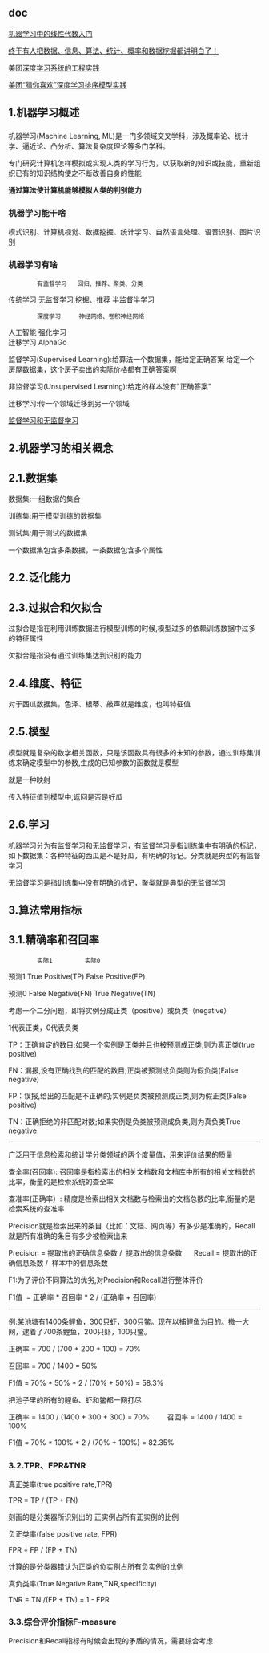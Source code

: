 
## doc

[机器学习中的线性代数入门](https://mp.weixin.qq.com/s/5qEiK8Fo3N8n7en5jT10xg)

[终于有人把数据、信息、算法、统计、概率和数据挖掘都讲明白了！](https://mp.weixin.qq.com/s/mV6NLOl_uZK3-9HcdSOlAg)

[美团深度学习系统的工程实践](https://tech.meituan.com/dl_system_in_nlu_and_speech.html)

[美团“猜你喜欢”深度学习排序模型实践](https://tech.meituan.com/recommend_dnn.html)

## 1.机器学习概述
### 
机器学习(Machine Learning, ML)是一门多领域交叉学科，涉及概率论、统计学、逼近论、凸分析、算法复杂度理论等多门学科。

专门研究计算机怎样模拟或实现人类的学习行为，以获取新的知识或技能，重新组织已有的知识结构使之不断改善自身的性能

**通过算法使计算机能够模拟人类的判别能力**

### 机器学习能干啥

模式识别、计算机视觉、数据挖掘、统计学习、自然语言处理、语音识别、图片识别

### 机器学习有啥
            有监督学习   回归、推荐、聚类、分类
传统学习     无监督学习   挖掘、推荐
            半监督半学习
            
            深度学习     神经网络、卷积神经网络
人工智能     强化学习     
            迁移学习    AlphaGo
            

监督学习(Supervised Learning):给算法一个数据集，能给定正确答案
    给定一个房屋数据集，这个房子卖出的实际价格都有正确答案啊
    
非监督学习(Unsupervised Learning):给定的样本没有"正确答案"   

迁移学习:传一个领域迁移到另一个领域

[监督学习和无监督学习](https://blog.csdn.net/zzh1301051836/article/details/79078808)

## 2.机器学习的相关概念

## 2.1.数据集

数据集:一组数据的集合

训练集:用于模型训练的数据集

测试集:用于测试的数据集

一个数据集包含多条数据，一条数据包含多个属性

## 2.2.泛化能力

## 2.3.过拟合和欠拟合

过拟合是指在利用训练数据进行模型训练的时候,模型过多的依赖训练数据中过多的特征属性

欠拟合是指没有通过训练集达到识别的能力

## 2.4.维度、特征
   对于西瓜数据集，色泽、根蒂、敲声就是维度，也叫特征值
   
## 2.5.模型
   模型就是复杂的数学相关函数，只是该函数具有很多的未知的参数，通过训练集训练来确定模型中的参数,生成的已知参数的函数就是模型
   
   就是一种映射
   
   传入特征值到模型中,返回是否是好瓜
   
## 2.6.学习      
    
   机器学习分为有监督学习和无监督学习，有监督学习是指训练集中有明确的标记，如下数据集：各种特征的西瓜是不是好瓜，有明确的标记。分类就是典型的有监督学习
   
   无监督学习是指训练集中没有明确的标记，聚类就是典型的无监督学习
   
## 3.算法常用指标   

## 3.1.精确率和召回率

	        实际1	        实际0

预测1	True Positive(TP)	False Positive(FP)

预测0	False Negative(FN)	True Negative(TN)

考虑一个二分问题，即将实例分成正类（positive）或负类（negative）

1代表正类，0代表负类

TP：正确肯定的数目;如果一个实例是正类并且也被预测成正类,则为真正类(true positive)

FN：漏报,没有正确找到的匹配的数目;正类被预测成负类则为假负类(False negative)

FP：误报,给出的匹配是不正确的;实例是负类被预测成正类,则为假正类(False positive)

TN：正确拒绝的非匹配对数;如果实例是负类被预测成负类,则为真负类True negative

---------------
广泛用于信息检索和统计学分类领域的两个度量值，用来评价结果的质量

查全率(召回率):
    召回率是指检索出的相关文档数和文档库中所有的相关文档数的比率，衡量的是检索系统的查全率

查准率(正确率）:
    精度是检索出相关文档数与检索出的文档总数的比率,衡量的是检索系统的查准率
    
Precision就是检索出来的条目（比如：文档、网页等）有多少是准确的，Recall就是所有准确的条目有多少被检索出来

Precision = 提取出的正确信息条数 /  提取出的信息条数 
    
Recall = 提取出的正确信息条数 /  样本中的信息条数    

F1:为了评价不同算法的优劣,对Precision和Recall进行整体评价

F1值  = 正确率 * 召回率 * 2 / (正确率 + 召回率)    

-----------------
例:某池塘有1400条鲤鱼，300只虾，300只鳖。现在以捕鲤鱼为目的。撒一大网，逮着了700条鲤鱼，200只虾，100只鳖。

正确率 = 700 / (700 + 200 + 100) = 70%

召回率 = 700 / 1400 = 50%

F1值 = 70% * 50% * 2 / (70% + 50%) = 58.3%

把池子里的所有的鲤鱼、虾和鳖都一网打尽

正确率 = 1400 / (1400 + 300 + 300) = 70%
　　
召回率 = 1400 / 1400 = 100%

F1值 = 70% * 100% * 2 / (70% + 100%) = 82.35%

### 3.2.TPR、FPR&TNR

真正类率(true positive rate,TPR)
   
   TPR = TP / (TP + FN)
    
   刻画的是分类器所识别出的 正实例占所有正实例的比例
    
负正类率(false positive rate, FPR)
    
   FPR = FP / (FP + TN)
  
   计算的是分类器错认为正类的负实例占所有负实例的比例

真负类率(True Negative Rate,TNR,specificity)
    
   TNR = TN /(FP + TN) = 1 - FPR
   
### 3.3.综合评价指标F-measure   
   Precision和Recall指标有时候会出现的矛盾的情况，需要综合考虑
    
